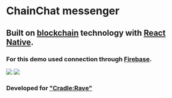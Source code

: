 <h1> ChainChat messenger </h1>
<h2> Built on <a href="https://ru.wikipedia.org/wiki/Блокчейн">blockchain</a> technology with <a href="http://facebook.github.io/react-native/"> React Native</a>. </h2> 
<h3> For this demo used connection through <a href="https://firebase.google.com">Firebase</a>. </h3>
<img src="https://pp.userapi.com/c841620/v841620337/65ce2/3CJtu_pWMMM.jpg"/>
<img src="https://pp.userapi.com/c840736/v840736672/572f1/cv7WFbpj664.jpg"/>
<h3>Developed for <a href="http://sber-tech.com" target="blank">"Cradle:Rave" </h3></a>



